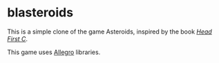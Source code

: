 # blasteroids

This is a simple clone of the game Asteroids, inspired by the book [*Head First C*](http://www.amazon.com/Head-First-C-David-Griffiths/dp/1449399916).

This game uses [Allegro](http://alleg.sourceforge.net/) libraries.

